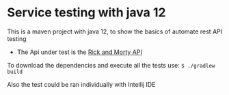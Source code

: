 # Service testing with java 12

This is a maven project with java 12, to show the basics of  automate rest API testing

- The Api under test is the [Rick and Morty API](https://rickandmortyapi.com/)

To download the dependencies and execute all the tests use:
`$ ./gradlew build`

Also the test could be ran individually with Intellij IDE